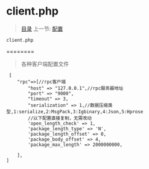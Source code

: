 #  client.php

   > [目录](<README.md>)
   > 上一节: [配置](1.5.md)


    client.php
========
> 各种客户端配置文件

```
 [
    "rpc"=>[//rpc客户端
        "host" => "127.0.0.1",//rpc服务器地址
        "port" => "9000",
        "timeout" => 3,
        "serialization" => 1,//数据压缩类型,1:serialize,2:MsgPack,3:Igbinary,4:Json,5:Hprose
        //以下配置直接复制，无需改动
        'open_length_check' => 1,
        'package_length_type' => 'N',
        'package_length_offset' => 0,
        'package_body_offset' => 4,
        'package_max_length' => 2000000000,

    ],
]
```